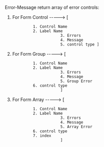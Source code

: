 Error-Message return array of error controls: 

1. For Form Control -----> [
			
			    1. Control Name 
			    2. Label Name 
                            3. Errors
                            4. Message
                            5. control type	]


2. For Form Group -----> [
			
			    1. Control Name 
			    2. Label Name 
                            3. Errors
                            4. Message	
                            5. Group Error
			    6. control type
                            ]

3. For Form Array -----> [
			
			    1. Control Name 
			    2. Label Name 
                            3. Errors
                            4. Message	
                            5. Array Error
			    6. control type
			    7. index
                            ]